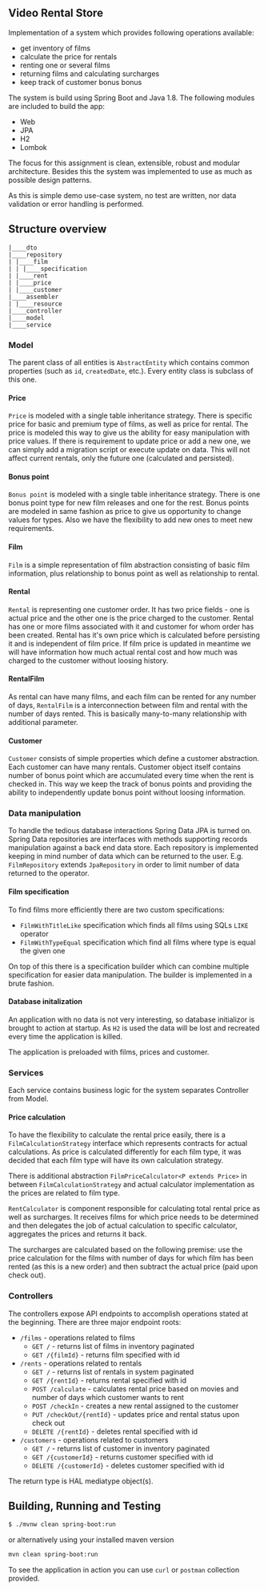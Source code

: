 ## Video Rental Store

Implementation of a system which provides following operations available:
* get inventory of films
* calculate the price for rentals
* renting one or several films
* returning films and calculating surcharges
* keep track of customer bonus bonus

The system is build using Spring Boot and Java 1.8. The following modules are included to build the app:
* Web
* JPA
* H2
* Lombok

The focus for this assignment is clean, extensible, robust and modular architecture. Besides this the system was implemented to use as much as possible design patterns. 

As this is simple demo use-case system, no test are written, nor data validation or error handling is performed.  

## Structure overview

```
|____dto
|____repository
| |____film
| | |____specification
| |____rent
| |____price
| |____customer
|____assembler
| |____resource
|____controller
|____model
|____service
```

### Model

The parent class of all entities is `AbstractEntity` which contains common properties (such as `id`, `createdDate`, etc.). Every entity class is subclass of this one.

#### Price

`Price` is modeled with a single table inheritance strategy. There is specific price for basic and premium type of films, as well as price for rental. The price is modeled this way to give us the ability for easy manipulation with price values. If there is requirement to update price or add a new one, we can simply add a migration script or execute update on data. This will not affect current rentals, only the future one (calculated and persisted).

#### Bonus point

`Bonus point` is modeled with a single table inheritance strategy. There is one bonus point type for new film releases and one for the rest. Bonus points are modeled in same fashion as price to give us opportunity to change values for types. Also we have the flexibility to add new ones to meet new requirements.

#### Film

`Film` is a simple representation of film abstraction consisting of basic film  information, plus relationship to bonus point as well as relationship to rental.

#### Rental

`Rental` is representing one customer order. It has two price fields - one is actual price and the other one is the price charged to the customer. Rental has one or more films associated with it and customer for whom order has been created. Rental has it's own price which is calculated before persisting it and is independent of film price. If film price is updated in meantime we will have information how much actual rental cost and how much was charged to the customer without loosing history.

#### RentalFilm

As rental can have many films, and each film can be rented for any number of days, `RentalFilm` is a interconnection between film and rental with the number of days rented. This is basically many-to-many relationship with additional parameter.

#### Customer

`Customer` consists of simple properties which define a customer abstraction. Each customer can have many rentals. Customer object itself contains number of bonus point which are accumulated every time when the rent is checked in. This way we keep the track of bonus points and providing the ability to independently update bonus point without loosing information.

### Data manipulation

To handle the tedious database interactions Spring Data JPA is turned on. Spring Data repositories are interfaces with methods supporting records manipulation against a back end data store. Each repository is implemented keeping in mind number of data which can be returned to the user. E.g. `FilmRepository` extends `JpaRepository` in order to limit number of data returned to the operator.

#### Film specification

To find films more efficiently there are two custom specifications:
* `FilmWithTitleLike` specification which finds all films using SQLs `LIKE` operator
* `FilmWithTypeEqual` specification which find all films where type is equal the given one

On top of this there is a specification builder which can combine multiple specification for easier data manipulation. The builder is implemented in a brute fashion.

#### Database initalization

An application with no data is not very interesting, so database initializor is brought to action at startup. As `H2` is used the data will be lost and recreated every time the application is killed.

The application is preloaded with films, prices and customer.

### Services

Each service contains business logic for the system separates Controller from Model.

#### Price calculation

To have the flexibility to calculate the rental price easily, there is a `FilmCalculationStrategy` interface which represents contracts for actual calculations. As price is calculated differently for each film type, it was decided that each film type will have its own calculation strategy.

There is additional abstraction `FilmPriceCalculator<P extends Price>` in between `FilmCalculationStrategy` and actual calculator implementation as the prices are related to film type.

`RentCalculator` is component responsible for calculating total rental price as well as surcharges. It receives films for which price needs to be determined and then delegates the job of actual calculation to specific calculator, aggregates the prices and returns it back.

The surcharges are calculated based on the following premise: use the price calculation for the films with number of days for which film has been rented (as this is a new order) and then subtract the actual price (paid upon check out).

### Controllers

The controllers expose API endpoints to accomplish operations stated at the beginning. There are three major endpoint roots:
* `/films` - operations related to films
	* `GET /` - returns list of films in inventory paginated
	* `GET /{filmId}` - returns film specified with id
* `/rents` - operations related to rentals
 	* `GET /` - returns list of rentals in system paginated
	* `GET /{rentId}` - returns rental specified with id
	* `POST /calculate` - calculates rental price based on movies and number of days which customer wants to rent
	* `POST /checkIn` - creates a new rental assigned to the customer
	* `PUT /checkOut/{rentId}` - updates price and rental status upon check out
	* `DELETE /{rentId}` - deletes rental specified with id
* `/customers` - operations related to customers
	* `GET /` - returns list of customer in inventory paginated
	* `GET /{customerId}` - returns customer specified with id
	* `DELETE /{customerId}` - deletes customer specified with id

The return type is HAL mediatype object(s).

## Building, Running and Testing

```bash
$ ./mvnw clean spring-boot:run
```
or alternatively using your installed maven version
```bash
mvn clean spring-boot:run
```

To see the application in action you can use `curl` or `postman` collection provided.
